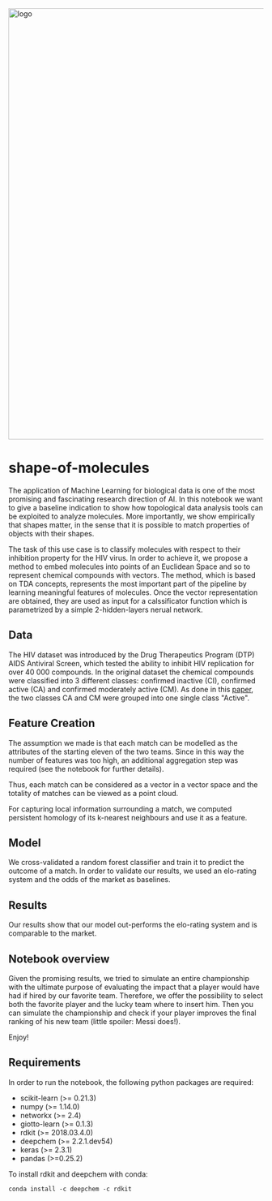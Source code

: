 <img src="https://www.giotto.ai/static/vector/logo.svg" alt="logo" width="850"/>

# shape-of-molecules
The application of Machine Learning for biological data is one of the 
most promising and fascinating research direction of AI. In this notebook
we want to give a baseline indication to show how topological data analysis 
tools can be exploited to analyze molecules. More importantly, we show empirically
that shapes matter, in the sense that it is possible to match properties of objects with
their shapes.

The task of this use case is to classify molecules with respect to their 
inhibition property for the HIV virus. In order to achieve it, we propose a method 
to embed molecules into points of an Euclidean Space and so to represent chemical 
compounds with vectors. The method, which is based on TDA concepts, represents the 
most important part of the pipeline by learning meaningful features of molecules. Once 
the vector representation are obtained, they are used as input for a calssificator function
which is parametrized by a simple 2-hidden-layers nerual network. 


## Data
The HIV dataset was introduced by the Drug
Therapeutics Program (DTP) AIDS Antiviral Screen, which
tested the ability to inhibit HIV replication for over 40 000
compounds. In the original dataset the chemical compounds were classified
into 3 different classes: confirmed inactive (CI), confirmed active (CA)
and confirmed moderately active (CM). As done in this [paper](https://pubs.rsc.org/en/content/articlehtml/2018/sc/c7sc02664a), 
the two classes CA and CM were grouped into one single class "Active".

## Feature Creation
The assumption we made is that each match can be modelled as the attributes of the 
starting eleven of the two teams. Since in this way the number of features was too 
high, an additional aggregation step was required (see the notebook for further 
details). 

Thus, each match can be considered as a vector in a vector space and the totality of 
matches can be viewed as a point cloud.

For capturing local information surrounding a match, we computed persistent homology 
of its k-nearest neighbours and use it as a feature. 

## Model
We cross-validated a random forest classifier and train it to predict the outcome of 
a match. In order to validate our results, we used an elo-rating system and the odds 
of the market as baselines. 

## Results
Our results show that our model out-performs the elo-rating system and is 
comparable to the market.  

## Notebook overview
Given the promising results, we tried to simulate an entire championship with the 
ultimate purpose of evaluating the impact that a player would have had if hired by 
our favorite team. Therefore, we offer the possibility to select both the favorite 
player and the lucky team where to insert him. Then you can simulate the championship
and check if your player improves the final ranking of his new team (little spoiler: 
Messi does!). 

Enjoy!

## Requirements
In order to run the notebook, the following python packages are required: 

- scikit-learn (>= 0.21.3)
- numpy (>= 1.14.0)
- networkx (>= 2.4)
- giotto-learn (>= 0.1.3)
- rdkit (>= 2018.03.4.0)
- deepchem (>= 2.2.1.dev54)
- keras (>= 2.3.1)
- pandas (>=0.25.2)

To install rdkit and deepchem with conda:


    conda install -c deepchem -c rdkit


